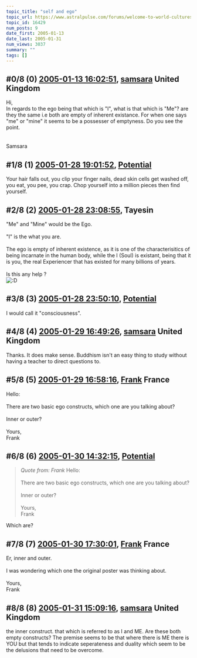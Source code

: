 ```yaml
---
topic_title: "self and ego"
topic_url: https://www.astralpulse.com/forums/welcome-to-world-cultures-traditions-and-religions!/self-and-ego
topic_id: 16429
num_posts: 9
date_first: 2005-01-13
date_last: 2005-01-31
num_views: 3037
summary: ""
tags: []
---
```


## \#0/8 (0) [2005-01-13 16:02:51](https://www.astralpulse.com/forums/index.php?msg=142731), [samsara](https://www.astralpulse.com/forums/profile/?u=5657) United Kingdom ##
<section>
Hi,
<br>
In regards to the ego being that which is "I", what is that which is "Me"? are they the same i.e both are empty of inherent existance. For when one says "me" or "mine" it seems to be a possesser of emptyness. Do you see the point.
<br>
<br>
<br>
Samsara
</section>

## \#1/8 (1) [2005-01-28 19:01:52](https://www.astralpulse.com/forums/index.php?msg=145559), [Potential](https://www.astralpulse.com/forums/profile/?u=8170)  ##
<section>
Your hair falls out, you clip your finger nails, dead skin cells get washed off, you eat, you pee, you crap. Chop yourself into a million pieces then find yourself.
</section>

## \#2/8 (2) [2005-01-28 23:08:55](https://www.astralpulse.com/forums/index.php?msg=145609), Tayesin  ##
<section>
"Me" and "Mine" would be the Ego.
<br>
<br>
"I" is the what you are.
<br>
<br>
The ego is empty of inherent existence, as it is one of the characterisitics of being incarnate in the human body, while the I (Soul) is existant, being that it is you, the real Experiencer that has existed for many billions of years.
<br>
<br>
Is this any help ?
<br>
<img alt=":D" class="smiley" src="https://www.astralpulse.com/forums/Smileys/fugue/cheesy.png" title="Cheesy"/>
</section>

## \#3/8 (3) [2005-01-28 23:50:10](https://www.astralpulse.com/forums/index.php?msg=145623), [Potential](https://www.astralpulse.com/forums/profile/?u=8170)  ##
<section>
I would call it "consciousness".
</section>

## \#4/8 (4) [2005-01-29 16:49:26](https://www.astralpulse.com/forums/index.php?msg=145752), [samsara](https://www.astralpulse.com/forums/profile/?u=5657) United Kingdom ##
<section>
Thanks. It does make sense. Buddhism isn't an easy thing to study without having a teacher to direct questions to.
</section>

## \#5/8 (5) [2005-01-29 16:58:16](https://www.astralpulse.com/forums/index.php?msg=145757), [Frank](https://www.astralpulse.com/forums/profile/?u=359) France ##
<section>
Hello:
<br>
<br>
There are two basic ego constructs, which one are you talking about?
<br>
<br>
Inner or outer?
<br>
<br>
Yours,
<br>
Frank
</section>

## \#6/8 (6) [2005-01-30 14:32:15](https://www.astralpulse.com/forums/index.php?msg=145883), [Potential](https://www.astralpulse.com/forums/profile/?u=8170)  ##
<section>
<blockquote class="bbc_standard_quote">
 <cite>
  Quote from: Frank
 </cite>
 Hello:
 <br>
 <br>
 There are two basic ego constructs, which one are you talking about?
 <br>
 <br>
 Inner or outer?
 <br>
 <br>
 Yours,
 <br>
 Frank
</blockquote>
Which are?
</section>

## \#7/8 (7) [2005-01-30 17:30:01](https://www.astralpulse.com/forums/index.php?msg=145938), [Frank](https://www.astralpulse.com/forums/profile/?u=359) France ##
<section>
Er, inner and outer.
<br>
<br>
I was wondering which one the original poster was thinking about.
<br>
<br>
Yours,
<br>
Frank
</section>

## \#8/8 (8) [2005-01-31 15:09:16](https://www.astralpulse.com/forums/index.php?msg=146144), [samsara](https://www.astralpulse.com/forums/profile/?u=5657) United Kingdom ##
<section>
the inner construct. that which is referred to as I and ME. Are these both empty constructs? The premise seems to be that where there is ME there is YOU but that tends to indicate seperateness and duality which seem to be the delusions that need to be overcome.
</section>